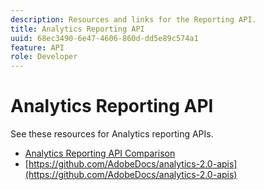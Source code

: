 ```yaml
---
description: Resources and links for the Reporting API.
title: Analytics Reporting API
uuid: 68ec3490-6e47-4606-860d-dd5e89c574a1
feature: API
role: Developer
---
```


# Analytics Reporting API

See these resources for Analytics reporting APIs.

* [Analytics Reporting API Comparison](api-comparison.md)
* [https://github.com/AdobeDocs/analytics-2.0-apis](https://github.com/AdobeDocs/analytics-2.0-apis)
